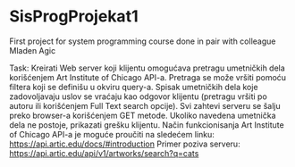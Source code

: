 # SisProgProjekat1
 First project for system programming course done in pair with colleague Mladen Agic

Task:
Kreirati Web server koji klijentu omogućava pretragu umetničkih dela korišćenjem Art Institute
of Chicago API-a. Pretraga se može vršiti pomoću filtera koji se definišu u okviru query-a. Spisak
umetničkih dela koje zadovoljavaju uslov se vraćaju kao odgovor klijentu (pretragu vršiti po
autoru ili korišćenjem Full Text search opcije). Svi zahtevi serveru se šalju preko browser-a
korišćenjem GET metode. Ukoliko navedena umetnička dela ne postoje, prikazati grešku klijentu.
Način funkcionisanja Art Institute of Chicago API-a je moguće proučiti na sledećem linku:
https://api.artic.edu/docs/#introduction 
Primer poziva serveru: https://api.artic.edu/api/v1/artworks/search?q=cats
